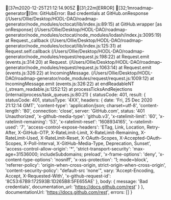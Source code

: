[37m2020-12-25T21:12:14.905Z [31;22m[ERROR] [32;1mroadmap-generator[0m: GitHubError: Bad credentials
    at GitHub.onResponse (/Users/Ollie/Desktop/HODL-DAO/roadmap-generator/node_modules/octocat/lib/index.js:89:15)
    at GitHub.wrapper [as onResponse] (/Users/Ollie/Desktop/HODL-DAO/roadmap-generator/node_modules/octocat/node_modules/lodash/index.js:3095:19)
    at Request._callback (/Users/Ollie/Desktop/HODL-DAO/roadmap-generator/node_modules/octocat/lib/index.js:125:31)
    at Request.self.callback (/Users/Ollie/Desktop/HODL-DAO/roadmap-generator/node_modules/request/request.js:198:22)
    at Request.emit (events.js:314:20)
    at Request.<anonymous> (/Users/Ollie/Desktop/HODL-DAO/roadmap-generator/node_modules/request/request.js:1063:14)
    at Request.emit (events.js:326:22)
    at IncomingMessage.<anonymous> (/Users/Ollie/Desktop/HODL-DAO/roadmap-generator/node_modules/request/request.js:1009:12)
    at IncomingMessage.emit (events.js:326:22)
    at endReadableNT (_stream_readable.js:1252:12)
    at processTicksAndRejections (internal/process/task_queues.js:80:21) {
  statusCode: 401,
  result: {
    statusCode: 401,
    statusType: '4XX',
    headers: {
      date: 'Fri, 25 Dec 2020 21:12:14 GMT',
      'content-type': 'application/json; charset=utf-8',
      'content-length': '80',
      connection: 'close',
      server: 'GitHub.com',
      status: '401 Unauthorized',
      'x-github-media-type': 'github.v3',
      'x-ratelimit-limit': '60',
      'x-ratelimit-remaining': '53',
      'x-ratelimit-reset': '1608934165',
      'x-ratelimit-used': '7',
      'access-control-expose-headers': 'ETag, Link, Location, Retry-After, X-GitHub-OTP, X-RateLimit-Limit, X-RateLimit-Remaining, X-RateLimit-Used, X-RateLimit-Reset, X-OAuth-Scopes, X-Accepted-OAuth-Scopes, X-Poll-Interval, X-GitHub-Media-Type, Deprecation, Sunset',
      'access-control-allow-origin': '*',
      'strict-transport-security': 'max-age=31536000; includeSubdomains; preload',
      'x-frame-options': 'deny',
      'x-content-type-options': 'nosniff',
      'x-xss-protection': '1; mode=block',
      'referrer-policy': 'origin-when-cross-origin, strict-origin-when-cross-origin',
      'content-security-policy': "default-src 'none'",
      vary: 'Accept-Encoding, Accept, X-Requested-With',
      'x-github-request-id': '8C53:67B9:172593B:1D265B8:5FE655AE'
    },
    body: {
      message: 'Bad credentials',
      documentation_url: 'https://docs.github.com/rest'
    }
  },
  documentationUrl: 'https://docs.github.com/rest',
  errors: []
}
